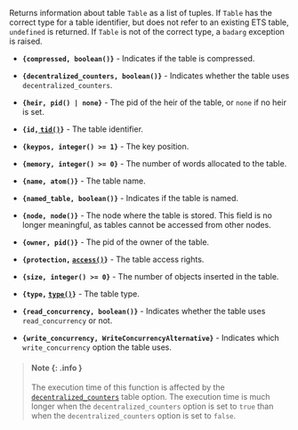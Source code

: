 Returns information about table `Table` as a list of tuples. If `Table` has the
correct type for a table identifier, but does not refer to an existing ETS
table, `undefined` is returned. If `Table` is not of the correct type, a
`badarg` exception is raised.

- **`{compressed, boolean()}`** - Indicates if the table is compressed.

- **`{decentralized_counters, boolean()}`** - Indicates whether the table uses
  `decentralized_counters`.

- **`{heir, pid() | none}`** - The pid of the heir of the table, or `none` if no
  heir is set.

- **`{id,`[ `tid()`](`t:tid/0`)`}`** - The table identifier.

- **`{keypos, integer() >= 1}`** - The key position.

- **`{memory, integer() >= 0}`** - The number of words allocated to the table.

- **`{name, atom()}`** - The table name.

- **`{named_table, boolean()}`** - Indicates if the table is named.

- **`{node, node()}`** - The node where the table is stored. This field is no
  longer meaningful, as tables cannot be accessed from other nodes.

- **`{owner, pid()}`** - The pid of the owner of the table.

- **`{protection,` [`access()`](`t:table_access/0`)`}`** - The table access
  rights.

- **`{size, integer() >= 0}`** - The number of objects inserted in the table.

- **`{type,` [`type()`](`t:table_type/0`)`}`** - The table type.

- **`{read_concurrency, boolean()}`** - Indicates whether the table uses
  `read_concurrency` or not.

- **`{write_concurrency, WriteConcurrencyAlternative}`** - Indicates which
  `write_concurrency` option the table uses.

> #### Note {: .info }
>
> The execution time of this function is affected by the
> [`decentralized_counters`](`m:ets#new_2_decentralized_counters`) table option.
> The execution time is much longer when the `decentralized_counters` option is
> set to `true` than when the `decentralized_counters` option is set to `false`.
